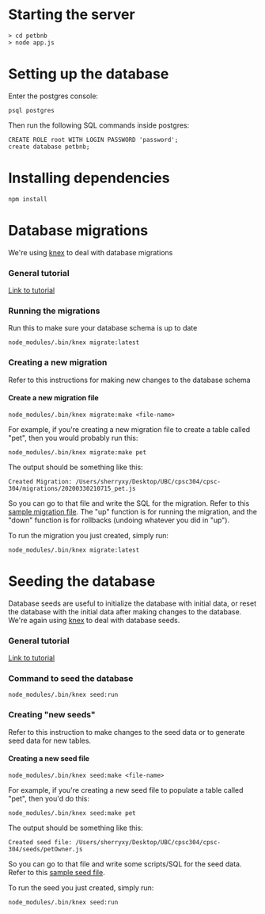 # Starting the server
```
> cd petbnb
> node app.js
```

# Setting up the database

Enter the postgres console:
```
psql postgres
```

Then run the following SQL commands inside postgres:
```
CREATE ROLE root WITH LOGIN PASSWORD 'password';
create database petbnb;
```

# Installing dependencies
```
npm install
```

# Database migrations
We're using [knex](http://knexjs.org/) to deal with database migrations

### General tutorial
[Link to tutorial](https://www.jernejsila.com/2016/09/04/creating-database-migrations-seeds-node-js/)

### Running the migrations
Run this to make sure your database schema is up to date
```
node_modules/.bin/knex migrate:latest
```

### Creating a new migration
Refer to this instructions for making new changes to the database schema

#### Create a new migration file
```
node_modules/.bin/knex migrate:make <file-name>
```
For example, if you're creating a new migration file to create a table called "pet", then you would probably run this:
```
node_modules/.bin/knex migrate:make pet
```

The output should be something like this:
```
Created Migration: /Users/sherryxy/Desktop/UBC/cpsc304/cpsc-304/migrations/20200330210715_pet.js
```

So you can go to that file and write the SQL for the migration. Refer to this [sample migration file](migrations/20200330213838_petOwner.js).
The "up" function is for running the migration, and the "down" function is for rollbacks (undoing whatever you did in "up").

To run the migration you just created, simply run:
```
node_modules/.bin/knex migrate:latest
```

# Seeding the database
Database seeds are useful to initialize the database with initial data, or reset the database with the initial data after making changes to the database.
We're again using [knex](http://knexjs.org/) to deal with database seeds.

### General tutorial
[Link to tutorial](https://www.jernejsila.com/2016/09/04/creating-database-migrations-seeds-node-js/)

### Command to seed the database
```
node_modules/.bin/knex seed:run
```

### Creating "new seeds"
Refer to this instruction to make changes to the seed data or to generate seed data for new tables.

#### Creating a new seed file
```
node_modules/.bin/knex seed:make <file-name>
```
For example, if you're creating a new seed file to populate a table called "pet", then you'd do this:
```
node_modules/.bin/knex seed:make pet
```
The output should be something like this:
```
Created seed file: /Users/sherryxy/Desktop/UBC/cpsc304/cpsc-304/seeds/petOwner.js
```

So you can go to that file and write some scripts/SQL for the seed data. Refer to this [sample seed file](seeds/petOwner.js).

To run the seed you just created, simply run:
```
node_modules/.bin/knex seed:run
```